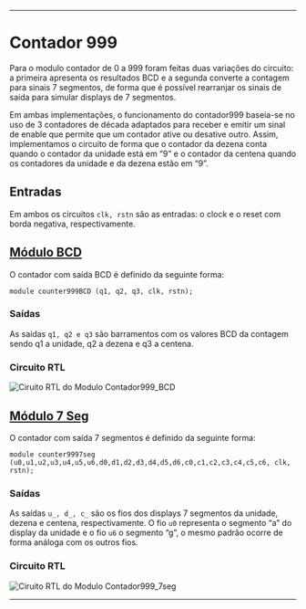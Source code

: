---

# Contador 999

Para o modulo contador de 0 a 999 foram feitas duas variações do circuito: a primeira apresenta os resultados BCD e a segunda converte a contagem para sinais 7 segmentos, de forma que é possível rearranjar os sinais de saída para simular displays de 7 segmentos.

Em ambas implementações, o funcionamento do contador999 baseia-se no uso de 3 contadores de década adaptados para receber e emitir um sinal de enable que permite que um contador ative ou desative outro. Assim, implementamos o circuito de forma que o contador da dezena conta quando o contador da unidade está em “9” e o contador da centena quando os contadores da unidade e da dezena estão em “9”.

## Entradas
Em ambos os circuitos ```clk, rstn``` são as entradas: o clock e o reset com borda negativa, respectivamente. 

## [Módulo BCD](/Contador999/contador999_BCD.v)
O contador com saída BCD é definido da seguinte forma:

```module counter999BCD (q1, q2, q3, clk, rstn);```

### Saídas

As saídas ```q1, q2 e q3``` são barramentos com os valores BCD da contagem sendo q1 a unidade, q2 a dezena e q3 a centena.

### Circuito RTL

![Ciruito RTL do Modulo Contador999_BCD](/imgs/RTL_Circuit_Contador999_BCD_Module.png)

## [Módulo 7 Seg](/Contador999/contador999_7seg.v)

O contador com saída 7 segmentos é definido da seguinte forma:

```module counter9997seg (u0,u1,u2,u3,u4,u5,u6,d0,d1,d2,d3,d4,d5,d6,c0,c1,c2,c3,c4,c5,c6, clk, rstn);```

### Saídas

As saídas ```u_, d_, c_``` são os fios dos displays 7 segmentos da unidade, dezena e centena, respectivamente. O fio ```u0``` representa o segmento “a” do display da unidade e o fio ```u6``` o segmento “g”, o mesmo padrão ocorre de forma análoga com os outros fios.

### Circuito RTL

![Ciruito RTL do Modulo Contador999_7seg](/imgs/RTL_Circuit_Contador999_7seg_Module.png)

---